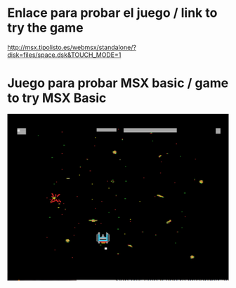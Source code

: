 # Enlace para probar el juego / link to try the game

http://msx.tipolisto.es/webmsx/standalone/?disk=files/space.dsk&TOUCH_MODE=1

# Juego para probar MSX basic / game to try MSX Basic

<img src=assets/github.PNG>



